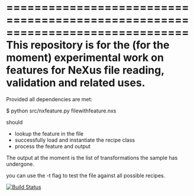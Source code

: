 ==============================================================================
This repository is for the (for the moment) experimental work on features for 
NeXus file reading, validation and related uses.
==============================================================================

Provided all dependencies are met:

$ python src/nxfeature.py filewithfeature.nxs

should
* lookup the feature in the file
* successfully load and instantiate the recipe class
* process the feature and output 

The output at the moment is the list of transformations the sample has undergone.

you can use the -t flag to test the file against all possible recipes.


[![Build Status](https://travis-ci.org/nexusformat/features.svg?branch=master)](https://travis-ci.org/nexusformat/features)
